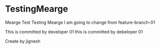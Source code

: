 # TestingMearge
Mearge Test
Testing Mearge
I am going to change from feature-branch-01


This is committed by developer 01
this is committed by debeloper 01

Create by jignesh

